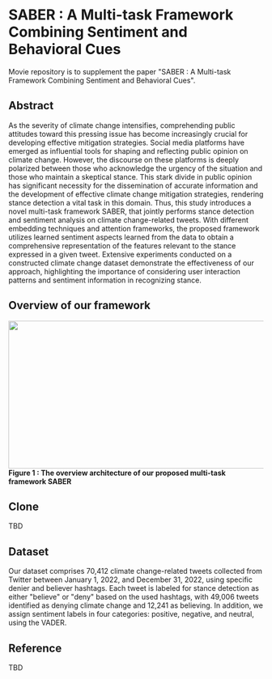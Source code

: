 # SABER : A Multi-task Framework Combining Sentiment and Behavioral Cues
Movie repository is to supplement the paper "SABER : A Multi-task Framework Combining Sentiment and Behavioral Cues".

## Abstract
As the severity of climate change intensifies, comprehending public attitudes toward this pressing issue has become increasingly crucial for developing effective mitigation strategies. Social media platforms have emerged as influential tools for shaping and reflecting public opinion on climate change. However, the discourse on these platforms is deeply polarized between those who acknowledge the urgency of the situation and those who maintain a skeptical stance. This stark divide in public opinion has significant necessity for the dissemination of accurate information and the development of effective climate change mitigation strategies, rendering stance detection a vital task in this domain. Thus, this study introduces a novel multi-task framework SABER, that jointly performs stance detection and sentiment analysis on climate change-related tweets. With different embedding techniques and attention frameworks, the proposed framework utilizes learned sentiment aspects learned from the data to obtain a comprehensive representation of the features relevant to the stance expressed in a given tweet. Extensive experiments conducted on a constructed climate change dataset demonstrate the effectiveness of our approach, highlighting the importance of considering user interaction patterns and sentiment information in recognizing stance.

## Overview of our framework
<img src="https://github.com/dxlabskku/SABER/assets/43632309/8489c93f-b601-4209-b162-5173ebbb7e75.png" width="710" height="292"><br>
<strong>Figure 1 : The overview architecture of our proposed multi-task framework SABER</strong>

## Clone
TBD

## Dataset
Our dataset comprises 70,412 climate change-related tweets collected from Twitter between January 1, 2022, and December 31, 2022, using specific denier and believer hashtags. Each tweet is labeled for stance detection as either "believe" or "deny" based on the used hashtags, with 49,006 tweets identified as denying climate change and 12,241 as believing. In addition, we assign sentiment labels in four categories: positive, negative, and neutral, using the VADER.
## Reference
TBD
